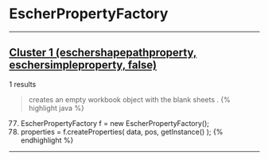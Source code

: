 # EscherPropertyFactory

***

## [Cluster 1 (eschershapepathproperty, eschersimpleproperty, false)](./1)
1 results
> creates an empty workbook object with the blank sheets . 
{% highlight java %}
77. EscherPropertyFactory f = new EscherPropertyFactory();
78. properties = f.createProperties( data, pos, getInstance() );
{% endhighlight %}

***

